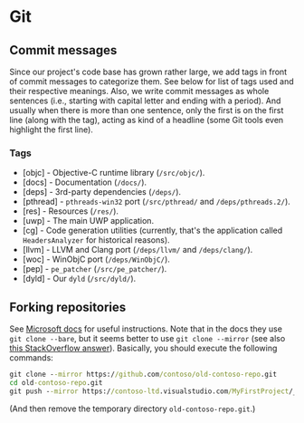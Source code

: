 # Git

## Commit messages

Since our project's code base has grown rather large, we add tags in front of commit messages to categorize them.
See below for list of tags used and their respective meanings.
Also, we write commit messages as whole sentences (i.e., starting with capital letter and ending with a period).
And usually when there is more than one sentence, only the first is on the first line (along with the tag), acting as kind of a headline (some Git tools even highlight the first line).

### Tags

- [objc] - Objective-C runtime library (`/src/objc/`).
- [docs] - Documentation (`/docs/`).
- [deps] - 3rd-party dependencies (`/deps/`).
- [pthread] - `pthreads-win32` port (`/src/pthread/` and `/deps/pthreads.2/`).
- [res] - Resources (`/res/`).
- [uwp] - The main UWP application.
- [cg] - Code generation utilities (currently, that's the application called `HeadersAnalyzer` for historical reasons).
- [llvm] - LLVM and Clang port (`/deps/llvm/` and `/deps/clang/`).
- [woc] - WinObjC port (`/deps/WinObjC/`).
- [pep] - `pe_patcher` (`/src/pe_patcher/`).
- [dyld] - Our `dyld` (`/src/dyld/`).

## Forking repositories

See [Microsoft docs](https://docs.microsoft.com/en-us/vsts/git/import-git-repository?view=vsts#manually-import-a-repo) for useful instructions.
Note that in the docs they use `git clone --bare`, but it seems better to use `git clone --mirror` (see also [this StackOverflow answer](https://stackoverflow.com/a/3960063/9080566)).
Basically, you should execute the following commands:

```cmd
git clone --mirror https://github.com/contoso/old-contoso-repo.git
cd old-contoso-repo.git
git push --mirror https://contoso-ltd.visualstudio.com/MyFirstProject/_git/new-contoso-repo
```

(And then remove the temporary directory `old-contoso-repo.git`.)
